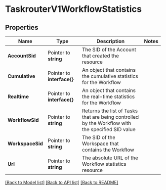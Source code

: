 # TaskrouterV1WorkflowStatistics

## Properties

Name | Type | Description | Notes
------------ | ------------- | ------------- | -------------
**AccountSid** | Pointer to **string** | The SID of the Account that created the resource |
**Cumulative** | Pointer to **interface{}** | An object that contains the cumulative statistics for the Workflow |
**Realtime** | Pointer to **interface{}** | An object that contains the real-time statistics for the Workflow |
**WorkflowSid** | Pointer to **string** | Returns the list of Tasks that are being controlled by the Workflow with the specified SID value |
**WorkspaceSid** | Pointer to **string** | The SID of the Workspace that contains the Workflow |
**Url** | Pointer to **string** | The absolute URL of the Workflow statistics resource |

[[Back to Model list]](../README.md#documentation-for-models) [[Back to API list]](../README.md#documentation-for-api-endpoints) [[Back to README]](../README.md)


